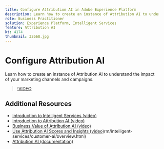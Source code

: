 ```yaml
---
title: Configure Attribution AI in Adobe Experience Platform
description: Learn how to create an instance of Attribution AI to understand the impact of your marketing channels and campaigns.
role: Business Practitioner
solution: Experience Platform, Intelligent Services
feature: Attribution AI
kt: 4174
thumbnail: 32668.jpg
---
```


# Configure Attribution AI

Learn how to create an instance of Attribution AI to understand the impact of your marketing channels and campaigns.

>[!VIDEO](https://video.tv.adobe.com/v/32668?quality=12&learn=on)

## Additional Resources

* [Introduction to Intelligent Services (video)](introduction-to-intelligent-services.md)
* [Introduction to Attribution AI (video)](introduction-to-attribution-ai.md)
* [Business Value of Attribution AI (video)](business-value-of-attribution-ai.md)
* [Use Attribution AI Scores and Insights (video)](use-attribution-ai-scores-and-insights.md)rm/intelligent-services/customer-ai/overview.html)
* [Attribution AI (documentation)](https://experienceleague.adobe.com/docs/experience-platform/intelligent-services/attribution-ai/overview.html)